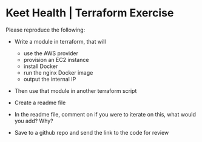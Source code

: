 Keet Health | Terraform Exercise
===

Please reproduce the following:

- Write a module in terraform, that will

    - use the AWS provider
    - provision an EC2 instance
    - install Docker
    - run the nginx Docker image
    - output the internal IP

- Then use that module in another terraform script

- Create a readme file

- In the readme file, comment on if you were to iterate on this, what would you add? Why?

- Save to a github repo and send the link to the code for review
